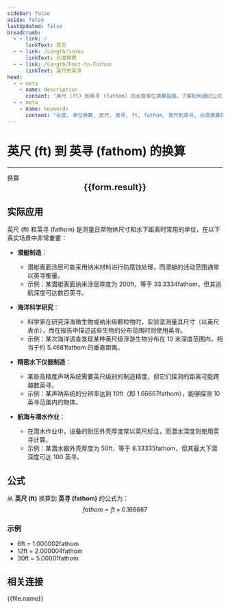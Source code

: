```yaml
---
sidebar: false
aside: false
lastUpdated: false
breadcrumb:
  - - link: /
      linkText: 首页
  - - link: /Length/index
      linkText: 长度换算
  - - link: /Length/Foot-to-Fathom
      linkText: 英尺到英寻
head:
  - - meta
    - name: description
      content: "英尺 (ft) 到英寻 (fathom) 的长度单位换算指南。了解如何通过公式 fathom = ft × 0.166667 换算为英寻。"
  - - meta
    - name: keywords
      content: "长度, 单位换算, 英尺, 英寻, ft, fathom, 英尺到英寻, 长度换算指南"
---
```

# 英尺 (ft) 到 英寻 (fathom) 的换算
---
<script setup>
import { onMounted, reactive, inject, ref } from 'vue'
import { NButton, NForm, NFormItem, NInput, NInputNumber, NSelect, NCard, useMessage,NGrid ,NGi } from 'naive-ui'
import { defineClientComponent } from 'vitepress'
import { Length } from '../../files';

const convert = inject('convert')

const form = reactive({
  number: null,
  result: '',
})

const convertHandler = () => {
  if (form.number !== null && !isNaN(form.number)) {
    const convertedValue = parseFloat(form.number) * 0.166667
    form.result = `${form.number}ft = ${convertedValue.toFixed(6)}fathom`
  } else {
    form.result = '请输入有效的数值。'
  }
}
</script>

<n-form size="large" :model="form">
  <n-form-item label="英尺 (ft)">
    <n-input-number v-model:value="form.number" placeholder="输入英尺" style="width: 100%" />
  </n-form-item>
  <n-form-item>
    <n-button type="info" @click="convertHandler" block>换算</n-button>
  </n-form-item>
</n-form>

<n-card  embedded :bordered="false" hoverable>
  <div  style="text-align:center;font-size:20px;">
    <strong>{{form.result}}</strong>
  </div>
</n-card>

## 实际应用

英尺 (ft) 和英寻 (fathom) 是测量日常物体尺寸和水下距离时常用的单位，在以下真实场景中非常重要：

- **潜艇制造**：
  - 潜艇表面涂层可能采用纳米材料进行防腐蚀处理，而潜艇的活动范围通常以英寻衡量。
  - 示例：某潜艇表面纳米涂层厚度为 200ft，等于 33.3334fathom，但其巡航深度可达数百英寻。

- **海洋科学研究**：
  - 科学家在研究深海微生物或纳米级颗粒物时，实验室测量其尺寸（以英尺表示），而在报告中描述这些生物的分布范围时则使用英寻。
  - 示例：某次海洋调查发现某种英尺级浮游生物分布在 10 米深度范围内，相当于约 5.4681fathom 的垂直距离。

- **精密水下仪器制造**：
  - 某些高精度声呐系统需要英尺级别的制造精度，但它们探测的距离可能跨越数英寻。
  - 示例：某声呐系统的分辨率达到 10ft（即 1.66667fathom），能够探测 10 英寻范围内的物体。

- **航海与潜水作业**：
  - 在潜水作业中，设备的耐压外壳厚度常以英尺标注，而潜水深度则使用英寻计算。
  - 示例：某潜水器外壳厚度为 50ft，等于 8.33335fathom，但其最大下潜深度可达 100 英寻。

## 公式

从 **英尺 (ft)** 换算到 **英寻 (fathom)** 的公式为：
$$ fathom = ft \times 0.166667 $$

### 示例
- 6ft = 1.000002fathom
- 12ft = 2.000004fathom
- 30ft = 5.00001fathom

## 相关连接
<n-grid x-gap="12" :cols="2">
  <n-gi v-for="(file, index) in Length" :key="index">
    <n-button
      text
      tag="a"
      :href="file.path"
      type="info"
    >
      {{file.name}}
    </n-button>
  </n-gi>
</n-grid>